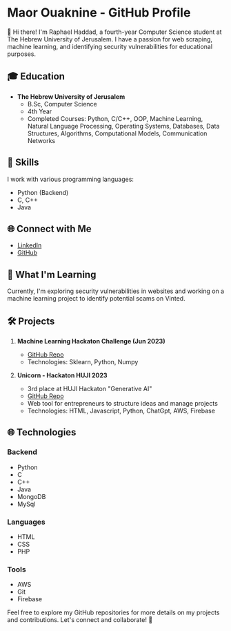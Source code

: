 # Maor Ouaknine - GitHub Profile

👋 Hi there! I'm Raphael Haddad, a fourth-year Computer Science student at The Hebrew University of Jerusalem. I have a passion for web scraping, machine learning, and identifying security vulnerabilities for educational purposes.

## 🎓 Education

- **The Hebrew University of Jerusalem**
  - B.Sc, Computer Science
  - 4th Year
  - Completed Courses: Python, C/C++, OOP, Machine Learning, Natural Language Processing, Operating Systems, Databases, Data Structures, Algorithms, Computational Models, Communication Networks

## 💼 Skills

I work with various programming languages:

- Python (Backend)
- C, C++
- Java

## 🌐 Connect with Me

- [LinkedIn](https://www.linkedin.com/in/raphael-haddad/)
- [GitHub](https://github.com/Raphaelhdd)

## 🚀 What I'm Learning

Currently, I'm exploring security vulnerabilities in websites and working on a machine learning project to identify potential scams on Vinted.

## 🛠️ Projects

1. **Machine Learning Hackaton Challenge (Jun 2023)**
   - [GitHub Repo](https://github.com/Raphaelhdd/Hackaton_IML)
   - Technologies: Sklearn, Python, Numpy

2. **Unicorn - Hackaton HUJI 2023**
   - 3rd place at HUJI Hackaton "Generative AI"
   - [GitHub Repo](https://github.com/Raphaelhdd/Hackaton_Huji_2023)
   - Web tool for entrepreneurs to structure ideas and manage projects
   - Technologies: HTML, Javascript, Python, ChatGpt, AWS, Firebase

## 🌐 Technologies

### Backend
- Python
- C
- C++
- Java
- MongoDB
- MySql

### Languages
- HTML
- CSS
- PHP

### Tools
- AWS
- Git
- Firebase

Feel free to explore my GitHub repositories for more details on my projects and contributions. Let's connect and collaborate! 🚀
